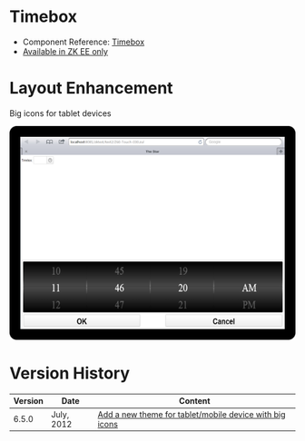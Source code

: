 

# Timebox

- Component Reference:
  [Timebox]({{site.baseurl}}/zk_component_ref/input/timebox)
- [Available in ZK EE only](http://www.zkoss.org/product/edition.dsp)

# Layout Enhancement

Big icons for tablet devices

![](/zk_component_ref/images/Timebox_Tablet_Example.png)

# Version History

| Version | Date       | Content                                                                                            |
|---------|------------|----------------------------------------------------------------------------------------------------|
| 6.5.0   | July, 2012 | [Add a new theme for tablet/mobile device with big icons](http://tracker.zkoss.org/browse/ZK-1247) |


